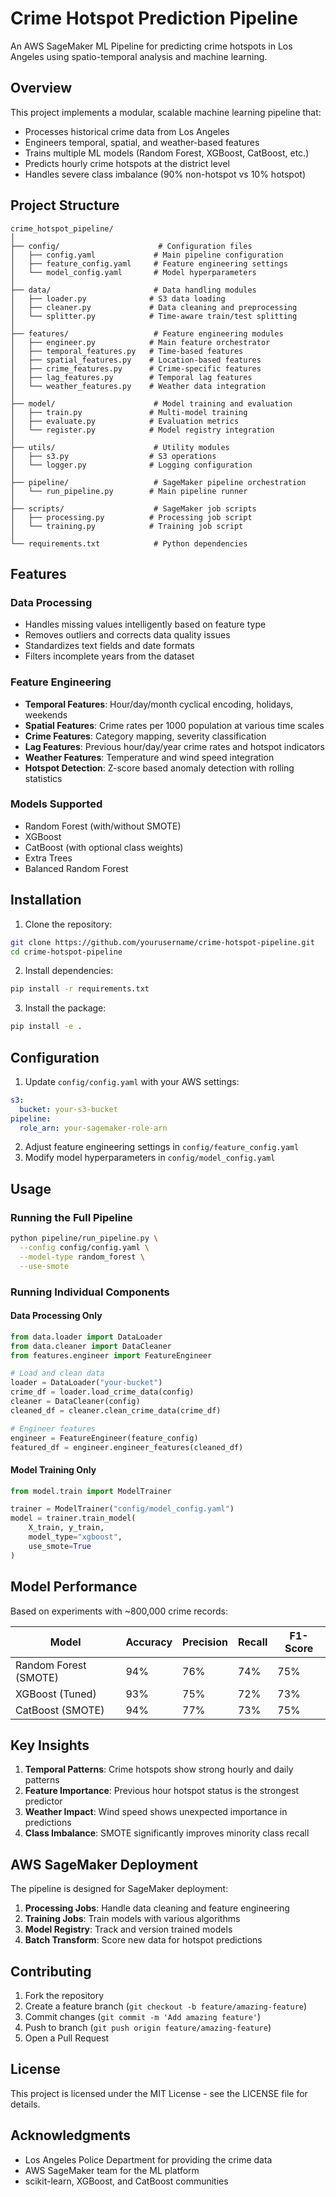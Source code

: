 # Crime Hotspot Prediction Pipeline

An AWS SageMaker ML Pipeline for predicting crime hotspots in Los Angeles using spatio-temporal analysis and machine learning.

## Overview

This project implements a modular, scalable machine learning pipeline that:
- Processes historical crime data from Los Angeles
- Engineers temporal, spatial, and weather-based features
- Trains multiple ML models (Random Forest, XGBoost, CatBoost, etc.)
- Predicts hourly crime hotspots at the district level
- Handles severe class imbalance (90% non-hotspot vs 10% hotspot)

## Project Structure

```
crime_hotspot_pipeline/
│
├── config/                      # Configuration files
│   ├── config.yaml             # Main pipeline configuration
│   ├── feature_config.yaml     # Feature engineering settings
│   └── model_config.yaml       # Model hyperparameters
│
├── data/                       # Data handling modules
│   ├── loader.py              # S3 data loading
│   ├── cleaner.py             # Data cleaning and preprocessing
│   └── splitter.py            # Time-aware train/test splitting
│
├── features/                   # Feature engineering modules
│   ├── engineer.py            # Main feature orchestrator
│   ├── temporal_features.py   # Time-based features
│   ├── spatial_features.py    # Location-based features
│   ├── crime_features.py      # Crime-specific features
│   ├── lag_features.py        # Temporal lag features
│   └── weather_features.py    # Weather data integration
│
├── model/                      # Model training and evaluation
│   ├── train.py               # Multi-model training
│   ├── evaluate.py            # Evaluation metrics
│   └── register.py            # Model registry integration
│
├── utils/                      # Utility modules
│   ├── s3.py                  # S3 operations
│   └── logger.py              # Logging configuration
│
├── pipeline/                   # SageMaker pipeline orchestration
│   └── run_pipeline.py        # Main pipeline runner
│
├── scripts/                    # SageMaker job scripts
│   ├── processing.py          # Processing job script
│   └── training.py            # Training job script
│
└── requirements.txt            # Python dependencies
```

## Features

### Data Processing
- Handles missing values intelligently based on feature type
- Removes outliers and corrects data quality issues
- Standardizes text fields and date formats
- Filters incomplete years from the dataset

### Feature Engineering
- **Temporal Features**: Hour/day/month cyclical encoding, holidays, weekends
- **Spatial Features**: Crime rates per 1000 population at various time scales
- **Crime Features**: Category mapping, severity classification
- **Lag Features**: Previous hour/day/year crime rates and hotspot indicators
- **Weather Features**: Temperature and wind speed integration
- **Hotspot Detection**: Z-score based anomaly detection with rolling statistics

### Models Supported
- Random Forest (with/without SMOTE)
- XGBoost
- CatBoost (with optional class weights)
- Extra Trees
- Balanced Random Forest

## Installation

1. Clone the repository:
```bash
git clone https://github.com/yourusername/crime-hotspot-pipeline.git
cd crime-hotspot-pipeline
```

2. Install dependencies:
```bash
pip install -r requirements.txt
```

3. Install the package:
```bash
pip install -e .
```

## Configuration

1. Update `config/config.yaml` with your AWS settings:
```yaml
s3:
  bucket: your-s3-bucket
pipeline:
  role_arn: your-sagemaker-role-arn
```

2. Adjust feature engineering settings in `config/feature_config.yaml`
3. Modify model hyperparameters in `config/model_config.yaml`

## Usage

### Running the Full Pipeline

```bash
python pipeline/run_pipeline.py \
  --config config/config.yaml \
  --model-type random_forest \
  --use-smote
```

### Running Individual Components

#### Data Processing Only
```python
from data.loader import DataLoader
from data.cleaner import DataCleaner
from features.engineer import FeatureEngineer

# Load and clean data
loader = DataLoader("your-bucket")
crime_df = loader.load_crime_data(config)
cleaner = DataCleaner(config)
cleaned_df = cleaner.clean_crime_data(crime_df)

# Engineer features
engineer = FeatureEngineer(feature_config)
featured_df = engineer.engineer_features(cleaned_df)
```

#### Model Training Only
```python
from model.train import ModelTrainer

trainer = ModelTrainer("config/model_config.yaml")
model = trainer.train_model(
    X_train, y_train,
    model_type="xgboost",
    use_smote=True
)
```

## Model Performance

Based on experiments with ~800,000 crime records:

| Model | Accuracy | Precision | Recall | F1-Score |
|-------|----------|-----------|---------|----------|
| Random Forest (SMOTE) | 94% | 76% | 74% | 75% |
| XGBoost (Tuned) | 93% | 75% | 72% | 73% |
| CatBoost (SMOTE) | 94% | 77% | 73% | 75% |

## Key Insights

1. **Temporal Patterns**: Crime hotspots show strong hourly and daily patterns
2. **Feature Importance**: Previous hour hotspot status is the strongest predictor
3. **Weather Impact**: Wind speed shows unexpected importance in predictions
4. **Class Imbalance**: SMOTE significantly improves minority class recall

## AWS SageMaker Deployment

The pipeline is designed for SageMaker deployment:

1. **Processing Jobs**: Handle data cleaning and feature engineering
2. **Training Jobs**: Train models with various algorithms
3. **Model Registry**: Track and version trained models
4. **Batch Transform**: Score new data for hotspot predictions

## Contributing

1. Fork the repository
2. Create a feature branch (`git checkout -b feature/amazing-feature`)
3. Commit changes (`git commit -m 'Add amazing feature'`)
4. Push to branch (`git push origin feature/amazing-feature`)
5. Open a Pull Request

## License

This project is licensed under the MIT License - see the LICENSE file for details.

## Acknowledgments

- Los Angeles Police Department for providing the crime data
- AWS SageMaker team for the ML platform
- scikit-learn, XGBoost, and CatBoost communities
